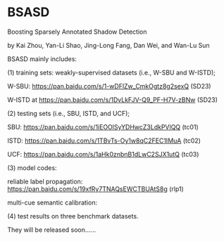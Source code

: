 # BSASD
Boosting Sparsely Annotated Shadow Detection

by Kai Zhou, Yan-Li Shao, Jing-Long Fang, Dan Wei, and Wan-Lu Sun

BSASD mainly includes:

(1)  training sets: weakly-supervised datasets (i.e., W-SBU and W-ISTD); 

W-SBU: https://pan.baidu.com/s/1-wDFlZw_CmkOgtz8g2sexQ (SD23)

W-ISTD at https://pan.baidu.com/s/1DvLkFJV-Q9_PF-H7V-zBNw (SD23) 

(2) testing sets (i.e., SBU, ISTD, and UCF);

SBU: https://pan.baidu.com/s/1iEOOlSyYDHwcZ3LdkPVlQQ (tc01)

ISTD: https://pan.baidu.com/s/1TBvTs-Oy1w8qC2FEC1IMuA (tc02)

UCF: https://pan.baidu.com/s/1aHk0znbnB1dLwC2SJX1utQ (tc03)

(3) model codes: 

reliable label propagation: https://pan.baidu.com/s/19xfRy7TNAQsEWCTBUAtS8g (rlp1)

multi-cue semantic calibration:

(4) test results on three benchmark datasets.

They will be released soon......
